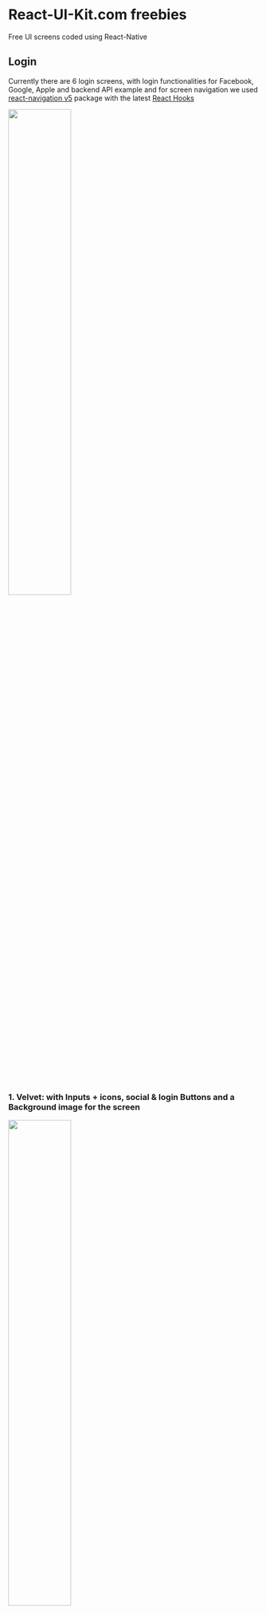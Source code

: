 # React-UI-Kit.com freebies

Free UI screens coded using React-Native

## Login

Currently there are 6 login screens, with login functionalities for Facebook, Google, Apple and backend API example and for screen navigation we used [react-navigation v5](https://reactnavigation.org/docs/getting-started) package with the latest [React Hooks](https://reactjs.org/docs/hooks-intro.html)

<img src="https://user-images.githubusercontent.com/3584560/75666964-731b6a80-5c7f-11ea-8b5b-a7263c1d7d9d.png" width="50%" />

### 1. Velvet: with Inputs + icons, social & login Buttons and a Background image for the screen

<img src="https://user-images.githubusercontent.com/3584560/71660861-0524f680-2d55-11ea-9191-659c97802a70.png" width="50%" />

### 2. Sofia: with Inputs (transparent), social & login Buttons and a gradient Background for the screen

<img src="https://user-images.githubusercontent.com/3584560/71660860-0524f680-2d55-11ea-87d8-39e9f2c9d8f8.png" width="50%" />

### 3. Gauri: with Inputs + labels, social & signin Buttons, with validation for signin button

<img src="https://user-images.githubusercontent.com/3584560/71660858-0524f680-2d55-11ea-95b6-8b21a6b0db4e.png" width="50%" />

### 4. Frida: with Inputs + toggle password, login Button and a gradient Background for the screen

<img src="https://user-images.githubusercontent.com/3584560/71660857-048c6000-2d55-11ea-985f-b4a866dc3652.png" width="50%" />

### 5. Firebase: login using email & password

<img src="https://user-images.githubusercontent.com/3584560/73131972-0f1cdb00-401d-11ea-8082-77cac3dfacc2.png" width="50%" />

### 6. Apple: login using your Apple ID

<img src="https://user-images.githubusercontent.com/3584560/73131980-180dac80-401d-11ea-9121-05117cd8fce6.png" width="50%" />
